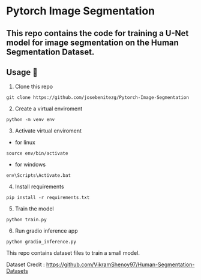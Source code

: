 # Pytorch Image Segmentation

## This repo contains the code for training a U-Net model for image segmentation on the Human Segmentation Dataset.

## Usage :nut_and_bolt:

1. Clone this repo

```
git clone https://github.com/josebenitezg/Pytorch-Image-Segmentation
```

2. Create a virtual enviroment

```
python -m venv env
```

3. Activate virtual enviroment

- for linux

```
source env/bin/activate
```

- for windows

```
env\Scripts\Activate.bat
```

4. Install requirements

```
pip install -r requirements.txt
```

5. Train the model

```
python train.py
```

6. Run gradio inference app

```
python gradio_inference.py
```

This repo contains dataset files to train a small model.

Dataset Credit : https://github.com/VikramShenoy97/Human-Segmentation-Datasets